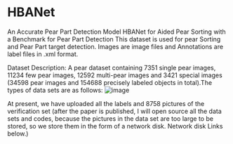 # HBANet
An Accurate Pear Part Detection Model HBANet for Aided Pear Sorting with a Benchmark for Pear Part Detection
This dataset is used for pear Sorting and Pear Part target detection. Images are image files and Annotations are label files in .xml format.

Dataset Description: A pear dataset containing 7351 single pear images, 11234 few pear images, 12592 multi-pear images and 3421 special images (34598 pear images and 154688 precisely labeled objects in total).The types of data sets are as follows:
![image](https://user-images.githubusercontent.com/86670965/218326499-c8ef5282-8578-4d93-8df3-4997c41f578f.png)

At present, we have uploaded all the labels and 8758 pictures of the verification set (after the paper is published, I will open source all the data sets and codes, because the pictures in the data set are too large to be stored, so we store them in the form of a network disk. Network disk Links below.)




